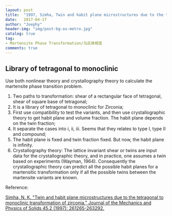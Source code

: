 ```yaml
---
layout: post
title:  "1997, Simha, Twin and habit plane microstructures due to the tetragonal to monoclinic transformation of zirconia"
date:   2017-04-17
author: "Joephy"
header-img: "img/post-bg-os-metro.jpg"
catalog: true
tag:
- Martensite Phase Transformation/马氏体相变
comments: true
---
```

Library of tetragonal to monoclinic
-----------
Use both nonlinear theory and crystallography theory to calculate the martensite phase transition problem.


1. Two paths to transformation: shear of a rectangular face of tetragonal, shear of square base of tetragonal;
2. It is a library of tetragonal to monoclinic for Zirconia;
3. First use compatibility to test the variants, and then use crystallographic theory to get habit plane and volume fraction. The habit plane depends on the twin fraction;
4. It separate the cases into i, ii, iii. Seems that they relates to type I, type II and compound;
5. The habit plane is fixed and twin fraction fixed. But now, the habit plane is infinity.
6. Crystallography theory: The lattice invariant shear or twins are input data for the crystallographic theory, and in practice, one assumes a twin based on experiments (Wayman, 1964). Consequently the crystallographic theory can predict all the possible habit planes for a martensitic transformation only if all the possible twins between the martensite variants are known.

 


Reference:

[Simha, N. K. "Twin and habit plane microstructures due to the tetragonal to monoclinic transformation of zirconia." Journal of the Mechanics and Physics of Solids 45.2 (1997): 261265-263292.](http://www.sciencedirect.com/science/article/pii/S0022509696000749#)


